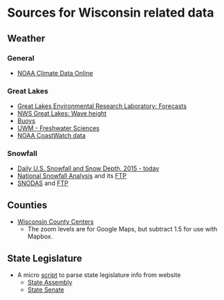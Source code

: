 # Sources for Wisconsin related data

## Weather

### General
- [NOAA Climate Data Online](https://www.ncdc.noaa.gov/cdo-web/datasets)

### Great Lakes
 - [Great Lakes Environmental Research Laboratory: Forecasts](https://www.glerl.noaa.gov//res/glcfs/)
 - [NWS Great Lakes: Wave height](http://www.crh.noaa.gov/greatlakes/?c=map&l=gl&p=a)
 - [Buoys](http://glbuoys.glos.us/)
 - [UWM - Freshwater Sciences](http://uwm.edu/glos/data/)
 - [NOAA CoastWatch data](https://coastwatch.glerl.noaa.gov/)

### Snowfall
- [Daily U.S. Snowfall and Snow Depth, 2015 - today](https://www.ncdc.noaa.gov/snow-and-ice/daily-snow/)
- [National Snowfall Analysis](https://www.nohrsc.noaa.gov/snowfall/) and its [FTP](https://www.nohrsc.noaa.gov/snowfall/data/)
- [SNODAS](http://nsidc.org/data/g02158) and [FTP](ftp://sidads.colorado.edu/DATASETS/NOAA/G02158/)

## Counties
 - [Wisconsin County Centers](wi-county-centers.csv)
   - The zoom levels are for Google Maps, but subtract 1.5 for use with Mapbox.

## State Legislature
 - A micro [script](https://github.com/datahub/wisconsin-state-legislature-info) to parse state legislature info from website
   - [State Assembly](https://github.com/datahub/wisconsin-state-legislature-info/blob/master/state-assembly.csv)
   - [State Senate](https://github.com/datahub/wisconsin-state-legislature-info/blob/master/state-senate.csv)
